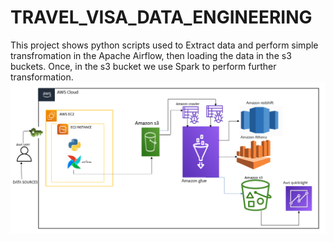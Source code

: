 # TRAVEL_VISA_DATA_ENGINEERING
This project shows python scripts used to Extract data and perform simple transfromation in the Apache Airflow, then loading the data in the s3 buckets. Once, in the s3 bucket we use Spark to perform further transformation.
<img src="AWS-FLOW\flowss.png" alt="AWS pipeline">
